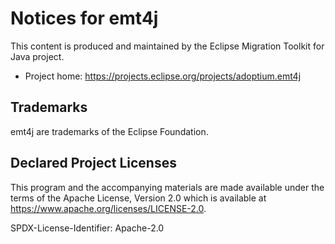 # Notices for emt4j

This content is produced and maintained by the Eclipse Migration Toolkit for Java project.

* Project home: https://projects.eclipse.org/projects/adoptium.emt4j

## Trademarks

emt4j are trademarks of the Eclipse Foundation.

## Declared Project Licenses

This program and the accompanying materials are made available under the terms of the Apache License, Version 2.0 which is available at https://www.apache.org/licenses/LICENSE-2.0.

SPDX-License-Identifier: Apache-2.0
